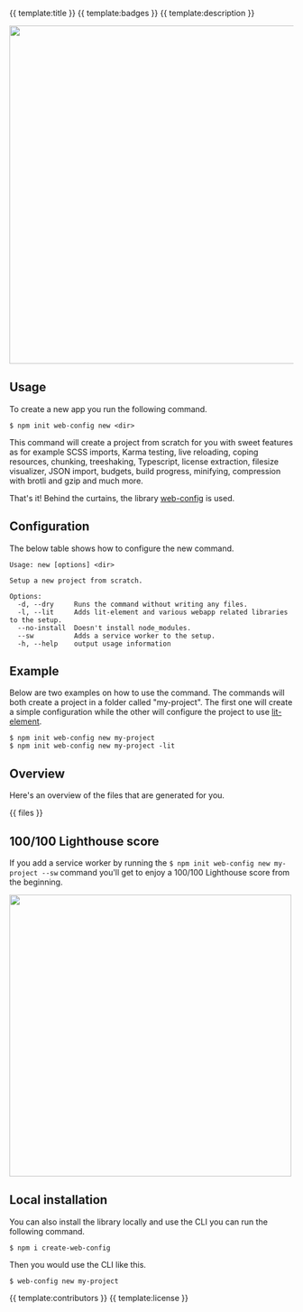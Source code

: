 {{ template:title }}
{{ template:badges }}
{{ template:description }}

<p align="center">
	<img src="https://raw.githubusercontent.com/andreasbm/create-web-config/master/example.gif" width="600">
</p>

## Usage

To create a new app you run the following command.

```
$ npm init web-config new <dir>
```

This command will create a project from scratch for you with sweet features as for example SCSS imports, Karma testing, live reloading, coping resources, chunking, treeshaking, Typescript, license extraction, filesize visualizer, JSON import, budgets, build progress, minifying, compression with brotli and gzip and much more.

That's it! Behind the curtains, the library [web-config](https://github.com/andreasbm/web-config) is used.

## Configuration

The below table shows how to configure the new command.

```
Usage: new [options] <dir>

Setup a new project from scratch.

Options:
  -d, --dry     Runs the command without writing any files.
  -l, --lit     Adds lit-element and various webapp related libraries to the setup.
  --no-install  Doesn't install node_modules.
  --sw          Adds a service worker to the setup.
  -h, --help    output usage information
```

## Example

Below are two examples on how to use the command. The commands will both create a project in a folder called "my-project". The first one will create a simple configuration while the other will configure the project to use [lit-element](https://github.com/Polymer/lit-element).

```
$ npm init web-config new my-project
$ npm init web-config new my-project -lit
```

## Overview

Here's an overview of the files that are generated for you.

{{ files }}

## 100/100 Lighthouse score

If you add a service worker by running the `$ npm init web-config new my-project --sw` command you'll get to enjoy a 100/100 Lighthouse score from the beginning.

<img src="https://raw.githubusercontent.com/andreasbm/create-web-config/master/lighthouse.png" width="500">

## Local installation

You can also install the library locally and use the CLI you can run the following command.

```
$ npm i create-web-config
```

Then you would use the CLI like this.

```
$ web-config new my-project
```

{{ template:contributors }}
{{ template:license }}